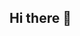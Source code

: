 ## Hi there 👋

<!--
**mashalfatima06/mashalfatima06** is a ✨ _special_ ✨ repository because its `README.md` (this file) appears on your GitHub profile.

Here are some ideas to get you started:

- 🔭 I’m currently working on AI projects
- 🌱 I’m currently learning AI and deep learning
- 🤔 I’m looking for help with innovative ML codes
- 😄 Pronouns: she/her
- ⚡ Fun fact: loves robotics and ML
-->
